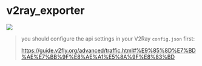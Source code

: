 # v2ray_exporter

[![](https://github.com/abowloflrf/v2ray_exporter/workflows/Docker%20Image%20CI/badge.svg)](https://github.com/abowloflrf/v2ray_exporter/actions?workflow=Docker+Image+CI)

> you should configure the api settings in your V2Ray `config.json` first:
> 
> https://guide.v2fly.org/advanced/traffic.html#%E9%85%8D%E7%BD%AE%E7%BB%9F%E8%AE%A1%E5%8A%9F%E8%83%BD
